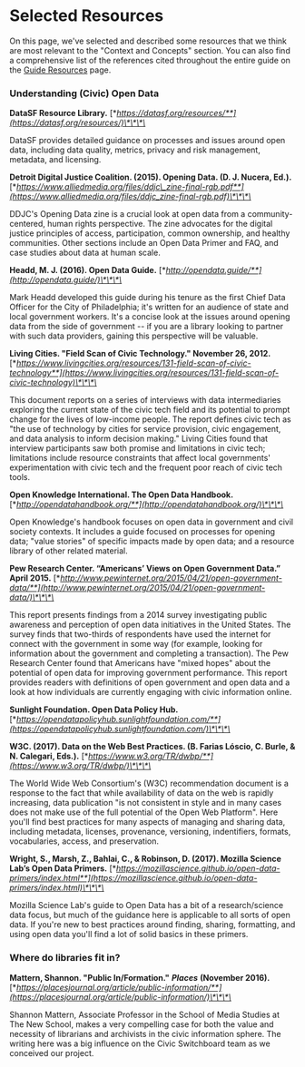# Selected Resources

On this page, we've selected and described some resources that we think are most relevant to the "Context and Concepts" section. You can also find a comprehensive list of the references cited throughout the entire guide on the [Guide Resources](https://civic-switchboard.gitbook.io/guide/guide-resources) page.

### **Understanding \(Civic\) Open Data**

**DataSF Resource Library.** [**https://datasf.org/resources/**](https://datasf.org/resources/)\*\*\*\*

DataSF provides detailed guidance on processes and issues around open data, including data quality, metrics, privacy and risk management, metadata, and licensing.

**Detroit Digital Justice Coalition. \(2015\). Opening Data. \(D. J. Nucera, Ed.\).**  [**https://www.alliedmedia.org/files/ddjc\_zine-final-rgb.pdf**](https://www.alliedmedia.org/files/ddjc_zine-final-rgb.pdf)\*\*\*\*

DDJC's Opening Data zine is a crucial look at open data from a community-centered, human rights perspective. The zine advocates for the digital justice principles of access, participation, common ownership, and healthy communities. Other sections include an Open Data Primer and FAQ, and case studies about data at human scale.

**Headd, M. J. \(2016\). Open Data Guide.** [**http://opendata.guide/**](http://opendata.guide/)\*\*\*\*

Mark Headd developed this guide during his tenure as the first Chief Data Officer for the City of Philadelphia; it's written for an audience of state and local government workers. It's a concise look at the issues around opening data from the side of government -- if you are a library looking to partner with such data providers, gaining this perspective will be valuable.

**Living Cities. "Field Scan of Civic Technology." November 26, 2012.** [**https://www.livingcities.org/resources/131-field-scan-of-civic-technology**](https://www.livingcities.org/resources/131-field-scan-of-civic-technology)\*\*\*\*

This document reports on a series of interviews with data intermediaries exploring the current state of the civic tech field and its potential to prompt change for the lives of low-income people. The report defines civic tech as "the use of technology by cities for service provision, civic engagement, and data analysis to inform decision making." Living Cities found that interview participants saw both promise and limitations in civic tech; limitations include resource constraints that affect local governments' experimentation with civic tech and the frequent poor reach of civic tech tools.

**Open Knowledge International. The Open Data Handbook.** [**http://opendatahandbook.org/**](http://opendatahandbook.org/)\*\*\*\*

Open Knowledge's handbook focuses on open data in government and civil society contexts. It includes a guide focused on processes for opening data; "value stories" of specific impacts made by open data; and a resource library of other related material.

**Pew Research Center. “Americans’ Views on Open Government Data.” April 2015.** [**http://www.pewinternet.org/2015/04/21/open-government-data/**](http://www.pewinternet.org/2015/04/21/open-government-data/)\*\*\*\*

This report presents findings from a 2014 survey investigating public awareness and perception of open data initiatives in the United States. The survey finds that two-thirds of respondents have used the internet for connect with the government in some way \(for example, looking for information about the government and completing a transaction\). The Pew Research Center found that Americans have "mixed hopes" about the potential of open data for improving government performance. This report provides readers with definitions of open government and open data and a look at how individuals are currently engaging with civic information online.

**Sunlight Foundation. Open Data Policy Hub.**  [**https://opendatapolicyhub.sunlightfoundation.com/**](https://opendatapolicyhub.sunlightfoundation.com/)\*\*\*\*

**W3C. \(2017\). Data on the Web Best Practices. \(B. Farias Lóscio, C. Burle, & N. Calegari, Eds.\).**  [**https://www.w3.org/TR/dwbp/**](https://www.w3.org/TR/dwbp/)\*\*\*\*

The World Wide Web Consortium's \(W3C\) recommendation document is a response to the fact that while availability of data on the web is rapidly increasing, data publication "is not consistent in style and in many cases does not make use of the full potential of the Open Web Platform". Here you'll find best practices for many aspects of managing and sharing data, including metadata, licenses, provenance, versioning, indentifiers, formats, vocabularies, access, and preservation.

**Wright, S., Marsh, Z., Bahlai, C., & Robinson, D. \(2017\). Mozilla Science Lab’s Open Data Primers.** [**https://mozillascience.github.io/open-data-primers/index.html**](https://mozillascience.github.io/open-data-primers/index.html)\*\*\*\*

Mozilla Science Lab's guide to Open Data has a bit of a research/science data focus, but much of the guidance here is applicable to all sorts of open data. If you're new to best practices around finding, sharing, formatting, and using open data you'll find a lot of solid basics in these primers.

### Where do libraries fit in?

**Mattern, Shannon. "Public In/Formation."** _**Places**_ **\(November 2016\).** [**https://placesjournal.org/article/public-information/**](https://placesjournal.org/article/public-information/)\*\*\*\*

Shannon Mattern, Associate Professor in the School of Media Studies at The New School, makes a very compelling case for both the value and necessity of librarians and archivists in the civic information sphere. The writing here was a big influence on the Civic Switchboard team as we conceived our project.

